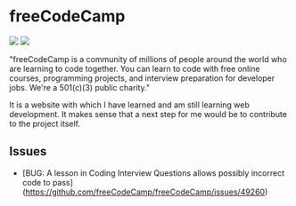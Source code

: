 # freeCodeCamp

[![](https://img.shields.io/badge/freeCodeCamp-home-green)](https://www.freecodecamp.org/learn)
[![](https://img.shields.io/badge/freeCodeCamp-repo-blue)](https://github.com/freeCodeCamp/freeCodeCamp)

"freeCodeCamp is a community of millions of people around the world who are learning to code together. You can learn to code with free online courses, programming projects, and interview preparation for developer jobs. We're a 501(c)(3) public charity."

It is a website with which I have learned and am still learning web development. It makes sense that a next step for me would be to contribute to the project itself.

## Issues

- [BUG: A lesson in Coding Interview Questions allows possibly incorrect code to pass]
(<https://github.com/freeCodeCamp/freeCodeCamp/issues/49260>)
